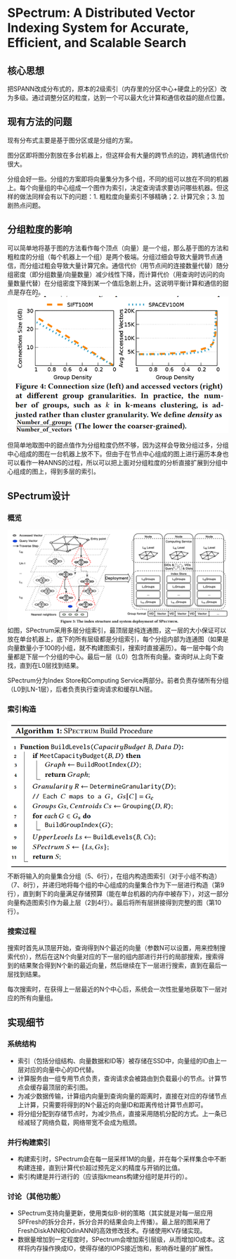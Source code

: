 # SPectrum: A Distributed Vector Indexing System for Accurate, Efficient, and Scalable Search

## 核心思想
把SPANN改成分布式的，原本的2级索引（内存里的分区中心+硬盘上的分区）改为多级。通过调整分区的粒度，达到一个可以最大化计算和通信收益的甜点位置。

## 现有方法的问题

现有分布式主要是基于图分区或是分组的方案。

图分区即将图分割放在多台机器上，但这样会有大量的跨节点的边，跨机通信代价很大。

分组会好一些。分组的方案即将向量集分为多个组，不同的组可以放在不同的机器上。每个向量组的中心组成一个图作为索引，决定查询请求要访问哪些机器。但这样的做法同样会有以下的问题：1. 粗粒度向量索引不够精确；2. 计算冗余；3. 加剧热点问题。

## 分组粒度的影响

可以简单地将基于图的方法看作每个顶点（向量）是一个组，那么基于图的方法和粗粒度的分组（每个机器上一个组）是两个极端。分组过细会导致大量跨节点通信，而分组过粗会导致大量计算冗余。通信代价（用节点间的连接数量代替）随分组密度（即分组数量/向量数量）减少线性下降，而计算代价（用查询时访问的向量数量代替）在分组密度下降到某一个值后急剧上升。这说明平衡计算和通信的甜点是存在的。
![alt text](SPectrum_src/image.png)

但简单地取图中的甜点值作为分组粒度仍然不够，因为这样会导致分组过多，分组中心组成的图在一台机器上放不下。但由于在节点中心组成的图上进行遍历本身也可以看作一种ANNS的过程，所以可以把上面对分组粒度的分析直接扩展到分组中心组成的图上，得到多层的索引。

## SPectrum设计

### 概览

![alt text](SPectrum_src/image-1.png)
如图，SPectrum采用多层分组索引，最顶层是纯连通图，这一层的大小保证可以放在单台机器上，底下的所有层级都是分组索引，每个分组内部为连通图（如果是向量数量小于100的小组，就不构建图索引，搜索时直接遍历）。每一层中每个向量都是下层一个分组的中心。最后一层（L0）包含所有向量。查询时从上向下查找，直到在L0层找到结果。

SPectrum分为Index Store和Computing Service两部分。前者负责存储所有分组（L0到LN-1层），后者负责执行查询请求和缓存LN层。

### 索引构造

![alt text](SPectrum_src/image-2.png)
不断将输入的向量集合分组（5、6行），在组内构造图索引（对于小组不构造）（7、8行），并递归地将每个组的中心组成的向量集合作为下一层进行构造（第9行），直到剩下的向量满足存储预算（能在单台机器的内存中被存下），对这一部分向量构造图索引作为最上层（2到4行）。最后将所有层拼接得到完整的图（第10行）。

### 搜索过程

搜索时首先从顶层开始，查询得到N个最近的向量（参数N可以设置，用来控制搜索代价），然后在这N个向量对应的下一层的组内部进行并行的局部搜索，搜索得到的结果聚合得到N个新的最近向量，然后继续在下一层进行搜索，直到在最后一层找到结果。

每次搜索时，在获得上一层最近的N个中心后，系统会一次性批量地获取下一层对应的所有向量组。

## 实现细节
### 系统结构
- 索引（包括分组结构、向量数据和ID等）被存储在SSD中，向量组的ID由上一层对应的向量中心的ID代替。
- 计算服务由一组专用节点负责，查询请求会被路由到负载最小的节点。计算节点会缓存最顶层的索引图。
- 为减少数据传输，计算组内向量到查询向量的距离时，直接在对应的存储节点上计算，只需要将得到的N个最近的向量ID和距离传给计算节点即可。
- 将分组分配到存储节点时，为减少热点，直接采用随机分配的方式。上一条已经减轻了网络负载，网络带宽不会成为瓶颈。

### 并行构建索引
- 构建索引时，SPectrum会在每一层采样1M的向量，并在每个采样集合中不断构建连接，直到计算代价超过预先定义的精度与开销的比值。
- 索引构建是并行进行的（应该指kmeans构建分组时是并行的）。

### 讨论（其他功能）
- SPectrum支持向量更新，使用类似B-树的策略（其实就是对每一层应用SPFresh的拆分合并，拆分合并的结果会向上传播）。最上层的图采用了FreshDiskANN和OdinANN的高效修改技术。存储使用KV存储实现。
- 数据量增加到一定程度时，SPectrum会增加索引层级，从而增加IO成本。这样将内存操作换成IO，使得存储的IOPS接近饱和，影响吞吐量的扩展性。